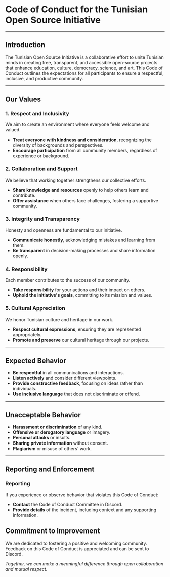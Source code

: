 # Code of Conduct for the Tunisian Open Source Initiative

---

## Introduction

The Tunisian Open Source Initiative is a collaborative effort to unite Tunisian minds in creating free, transparent, and accessible open-source projects that enhance education, culture, democracy, science, and art. This Code of Conduct outlines the expectations for all participants to ensure a respectful, inclusive, and productive community.

---

## Our Values

### 1. **Respect and Inclusivity**

We aim to create an environment where everyone feels welcome and valued.

- **Treat everyone with kindness and consideration**, recognizing the diversity of backgrounds and perspectives.
- **Encourage participation** from all community members, regardless of experience or background.

### 2. **Collaboration and Support**

We believe that working together strengthens our collective efforts.

- **Share knowledge and resources** openly to help others learn and contribute.
- **Offer assistance** when others face challenges, fostering a supportive community.

### 3. **Integrity and Transparency**

Honesty and openness are fundamental to our initiative.

- **Communicate honestly**, acknowledging mistakes and learning from them.
- **Be transparent** in decision-making processes and share information openly.

### 4. **Responsibility**

Each member contributes to the success of our community.

- **Take responsibility** for your actions and their impact on others.
- **Uphold the initiative's goals**, committing to its mission and values.

### 5. **Cultural Appreciation**

We honor Tunisian culture and heritage in our work.

- **Respect cultural expressions**, ensuring they are represented appropriately.
- **Promote and preserve** our cultural heritage through our projects.

---

## Expected Behavior

- **Be respectful** in all communications and interactions.
- **Listen actively** and consider different viewpoints.
- **Provide constructive feedback**, focusing on ideas rather than individuals.
- **Use inclusive language** that does not discriminate or offend.

---

## Unacceptable Behavior

- **Harassment or discrimination** of any kind.
- **Offensive or derogatory language** or imagery.
- **Personal attacks** or insults.
- **Sharing private information** without consent.
- **Plagiarism** or misuse of others' work.

---

## Reporting and Enforcement

### Reporting

If you experience or observe behavior that violates this Code of Conduct:

- **Contact** the Code of Conduct Committee in Discord.
- **Provide details** of the incident, including context and any supporting information.

## Commitment to Improvement

We are dedicated to fostering a positive and welcoming community. Feedback on this Code of Conduct is appreciated and can be sent to Discord.

*Together, we can make a meaningful difference through open collaboration and mutual respect.*